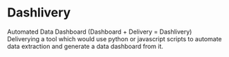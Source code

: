 # Dashlivery
Automated Data Dashboard (Dashboard + Delivery = Dashlivery)
Deliverying a tool which would use python or javascript scripts to automate data extraction and generate a data dashboard from it.
